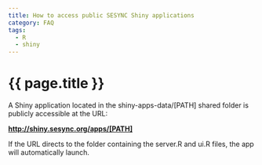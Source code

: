 ```yaml
---
title: How to access public SESYNC Shiny applications
category: FAQ
tags:
  - R
  - shiny
---
```


# {{ page.title }}

A Shiny application located in the shiny-apps-data/[PATH] shared folder is publicly accessible at the URL:

__http://shiny.sesync.org/apps/[PATH]__

If the URL directs to the folder containing the server.R and ui.R files, the app will automatically launch.
